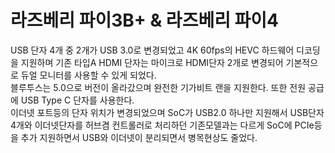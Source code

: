 라즈베리 파이3B+ & 라즈베리 파이4
=============================

 USB 단자 4개 중 2개가 USB 3.0로 변경되었고 4K 60fps의 HEVC 하드웨어 디코딩을 지원하며 기존 타입A HDMI 단자는 마이크로 HDMI단자 2개로 변경되어 기본적으로 듀얼 모니터를 사용할 수 있게 되었다.  
 블루투스는 5.0으로 버전이 올라갔으며 완전한 기가비트 랜을 지원한다.  또한 전원 공급에 USB Type C 단자를 사용한다.  
이더넷 포트등의 단자 위치가 변경되었으며 SoC가 USB2.0 하나만 지원해서 USB단자 4개와 이더넷단자를 허브겸 컨트롤러로 처리하던 기존모델과는 다르게 SoC에 PCIe등을 추가 지원하면서 USB와 이더넷이 분리되면서 병목현상도 줄었다. 